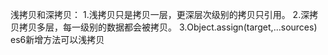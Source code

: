 浅拷贝和深拷贝：
1.浅拷贝只是拷贝一层，更深层次级别的拷贝只引用。
2.深拷贝拷贝多层，每一级别的数据都会被拷贝。
3.Object.assign(target,...sources)  es6新增方法可以浅拷贝